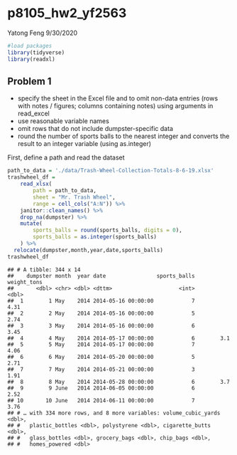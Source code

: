 p8105\_hw2\_yf2563
================
Yatong Feng
9/30/2020

``` r
#load packages
library(tidyverse)
library(readxl)
```

## Problem 1

  - specify the sheet in the Excel file and to omit non-data entries
    (rows with notes / figures; columns containing notes) using
    arguments in read\_excel
  - use reasonable variable names
  - omit rows that do not include dumpster-specific data
  - round the number of sports balls to the nearest integer and converts
    the result to an integer variable (using as.integer)

First, define a path and read the dataset

``` r
path_to_data = './data/Trash-Wheel-Collection-Totals-8-6-19.xlsx'
trashwheel_df = 
    read_xlsx(
        path = path_to_data,
        sheet = "Mr. Trash Wheel",
        range = cell_cols("A:N")) %>% 
    janitor::clean_names() %>% 
    drop_na(dumpster) %>% 
    mutate(
        sports_balls = round(sports_balls, digits = 0),
        sports_balls = as.integer(sports_balls)
    ) %>% 
  relocate(dumpster,month,year,date,sports_balls)
trashwheel_df
```

    ## # A tibble: 344 x 14
    ##    dumpster month  year date                sports_balls weight_tons
    ##       <dbl> <chr> <dbl> <dttm>                     <int>       <dbl>
    ##  1        1 May    2014 2014-05-16 00:00:00            7        4.31
    ##  2        2 May    2014 2014-05-16 00:00:00            5        2.74
    ##  3        3 May    2014 2014-05-16 00:00:00            6        3.45
    ##  4        4 May    2014 2014-05-17 00:00:00            6        3.1 
    ##  5        5 May    2014 2014-05-17 00:00:00            7        4.06
    ##  6        6 May    2014 2014-05-20 00:00:00            5        2.71
    ##  7        7 May    2014 2014-05-21 00:00:00            3        1.91
    ##  8        8 May    2014 2014-05-28 00:00:00            6        3.7 
    ##  9        9 June   2014 2014-06-05 00:00:00            6        2.52
    ## 10       10 June   2014 2014-06-11 00:00:00            7        3.76
    ## # … with 334 more rows, and 8 more variables: volume_cubic_yards <dbl>,
    ## #   plastic_bottles <dbl>, polystyrene <dbl>, cigarette_butts <dbl>,
    ## #   glass_bottles <dbl>, grocery_bags <dbl>, chip_bags <dbl>,
    ## #   homes_powered <dbl>

